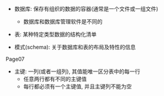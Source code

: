 + 数据库: 保存有组织的数据的容器(通常是一个文件或一组文件)
    + 数据库和数据库管理软件是不同的

+ 表: 某种特定类型数据的结构化清单

+ 模式(schema): 关于数据库和表的布局及特性的信息

Page07


+ 主键: 一列(或者一组列), 其值能唯一区分表中的每一行
    + 任意两行都有不同的主键值
    + 每行都必须有一个主键值, 并且主键列不能为空
